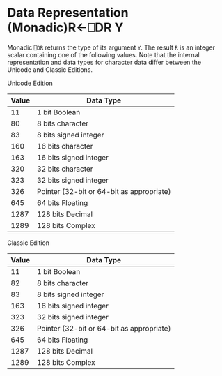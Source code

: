 




<h1 class="heading"><span class="name">Data Representation (Monadic)</span><span class="command">R←⎕DR Y</span></h1>

Monadic `⎕DR` returns the type of its argument `Y`.  The result `R` is an integer scalar containing one of the following values. Note that the internal representation and data types for character data differ between the Unicode and Classic Editions.




Unicode Edition

| Value | Data Type |
| --- | ---  |
| 11 | 1 bit Boolean |
| 80 | 8 bits character |
| 83 | 8 bits signed integer |
| 160 | 16 bits character |
| 163 | 16 bits signed integer |
| 320 | 32 bits character |
| 323 | 32 bits signed  integer |
| 326 | Pointer (32-bit or 64-bit as appropriate) |
| 645 | 64 bits Floating |
| 1287 | 128 bits Decimal |
| 1289 | 128 bits Complex |




Classic Edition

| Value | Data Type |
| --- | ---  |
| 11 | 1 bit Boolean |
| 82 | 8 bits character |
| 83 | 8 bits signed integer |
| 163 | 16 bits signed integer |
| 323 | 32 bits signed integer |
| 326 | Pointer  (32-bit or 64-bit as appropriate) |
| 645 | 64 bits Floating |
| 1287 | 128 bits Decimal |
| 1289 | 128 bits Complex |




